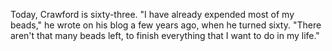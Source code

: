 Today, Crawford is sixty-three. "I have already expended most of my beads," he wrote on his blog a few years ago, when he turned sixty. "There aren't that many beads left, to finish everything that I want to do in my life."